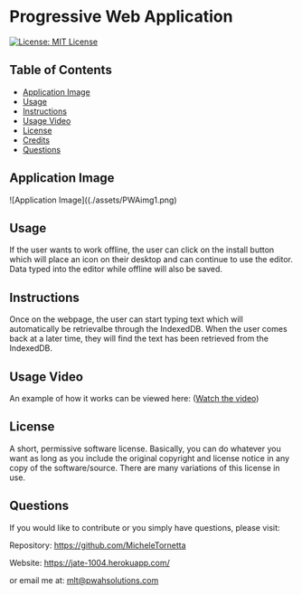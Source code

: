 #  Progressive Web Application

[![License: MIT License](https://img.shields.io/badge/License-MIT-yellow.svg)](https://opensource.org/licenses/MIT)

## Table of Contents 
- [Application Image](#application-image)
- [Usage](#usage)
- [Instructions](#instructions--usage)
- [Usage Video](#usage-video)
- [License](#license)
- [Credits](#credits)
- [Questions](#questions)

## Application Image 
![Application Image]((./assets/PWAimg1.png)

## Usage
If the user wants to work offline, the user can click on the install button which will place an icon on their desktop and can continue to use the editor.  Data typed into the editor while offline will also be saved.

## Instructions
Once on the webpage, the user can start typing text which will automatically be retrievalbe through the IndexedDB. When the user comes back at a later time, they will find the text has been retrieved from the IndexedDB.  

## Usage Video
An example of how it works can be viewed here: 
([Watch the video](https://www.youtube.com/watch?v=iwiL00lqOC4))

## License 
A short, permissive software license. Basically, you can do whatever you want as long as you include the original copyright and license notice in any copy of the software/source.  There are many variations of this license in use.

## Questions
If you would like to contribute or you simply have questions, please visit: 

Repository: https://github.com/MicheleTornetta

Website: https://jate-1004.herokuapp.com/

or email me at:
mlt@pwahsolutions.com